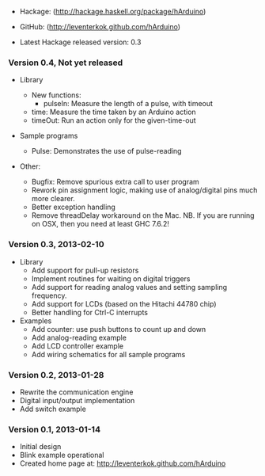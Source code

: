 * Hackage: (http://hackage.haskell.org/package/hArduino)
* GitHub:  (http://leventerkok.github.com/hArduino)

* Latest Hackage released version: 0.3

### Version 0.4, Not yet released
 
 * Library
    * New functions:
        * pulseIn: Measure the length of a pulse, with timeout
	* time: Measure the time taken by an Arduino action
	* timeOut: Run an action only for the given-time-out

 * Sample programs
    * Pulse: Demonstrates the use of pulse-reading

 * Other:
    * Bugfix: Remove spurious extra call to user program
    * Rework pin assignment logic, making use of analog/digital
      pins much more clearer.
    * Better exception handling
    * Remove threadDelay workaround on the Mac. NB. If you are
      running on OSX, then you need at least GHC 7.6.2!

### Version 0.3, 2013-02-10

 * Library
    * Add support for pull-up resistors
    * Implement routines for waiting on digital triggers
    * Add support for reading analog values and setting sampling frequency.
    * Add support for LCDs (based on the Hitachi 44780 chip)
    * Better handling for Ctrl-C interrupts
 * Examples
    * Add counter: use push buttons to count up and down
    * Add analog-reading example
    * Add LCD controller example
    * Add wiring schematics for all sample programs

### Version 0.2, 2013-01-28

 * Rewrite the communication engine
 * Digital input/output implementation
 * Add switch example

### Version 0.1, 2013-01-14

 * Initial design
 * Blink example operational
 * Created home page at: http://leventerkok.github.com/hArduino 

